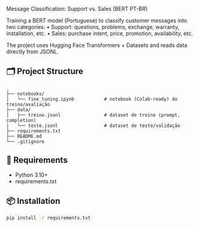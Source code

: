 Message Classification: Support vs. Sales (BERT PT-BR)

Training a BERT model (Portuguese) to classify customer messages into two categories:
• Support: questions, problems, exchange, warranty, installation, etc.
• Sales: purchase intent, price, promotion, availability, etc.

The project uses Hugging Face Transformers + Datasets and reads data directly from JSONL.

## 🗂 Project Structure

```
.
├── notebooks/
│   └── fine_tuning.ipynb           # notebook (Colab-ready) do treino/avaliação
├── data/
│   ├── treino.jsonl                # dataset de treino (prompt, completion)
│   └── teste.jsonl                 # dataset de teste/validação
├── requirements.txt
├── README.md
└── .gitignore
```

## 🧰 Requirements
- Python 3.10+
- requirements.txt

 ## 📦 Installation

```bash
pip install -r requirements.txt
```
